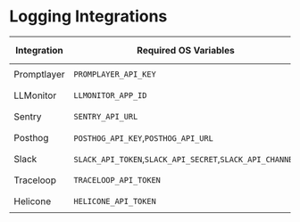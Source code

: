 # Logging Integrations

| Integration | Required OS Variables                                    | How to Use with callbacks                |
| ----------- | -------------------------------------------------------- | ---------------------------------------- |
| Promptlayer   | `PROMPLAYER_API_KEY`                                   | `litellm.success_callback=["promptlayer"]` |
| LLMonitor   | `LLMONITOR_APP_ID`                                       | `litellm.success_callback=["llmonitor"]` |
| Sentry      | `SENTRY_API_URL`                                         | `litellm.success_callback=["sentry"]`    |
| Posthog     | `POSTHOG_API_KEY`,`POSTHOG_API_URL`                      | `litellm.success_callback=["posthog"]`   |
| Slack       | `SLACK_API_TOKEN`,`SLACK_API_SECRET`,`SLACK_API_CHANNEL` | `litellm.success_callback=["slack"]`     |
| Traceloop    | `TRACELOOP_API_TOKEN`                                     | `litellm.success_callback=["traceloop"]`  |
| Helicone    | `HELICONE_API_TOKEN`                                     | `litellm.success_callback=["helicone"]`  |
